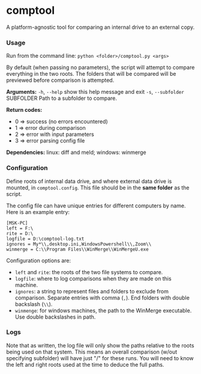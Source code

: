 # comptool

A platform-agnostic tool for comparing an internal drive to an external copy.

### Usage

Run from the command line: `python <folder>/comptool.py <args>`

By default (when passing no parameters), the script will attempt to compare everything in the two roots.
The folders that will be compared will be previewed before comparison is attempted.

**Arguments:**
`-h`, `--help`                  show this help message and exit
`-s`, `--subfolder` SUBFOLDER   Path to a subfolder to compare.

**Return codes:**
- 0 => success (no errors encountered)
- 1 => error during comparison
- 2 => error with input parameters
- 3 => error parsing config file

**Dependencies:** linux: diff and meld; windows: winmerge

### Configuration

Define roots of internal data drive, and where external data drive is mounted, in `comptool.config`. This file should be in the **same folder** as the script.

The config file can have unique entries for different computers by name. Here is an example entry:
```
[MSK-PC]
left = F:\
rite = D:\
logfile = D:\comptool-log.txt
ignores = My*\\,desktop.ini,WindowsPowershell\\,Zoom\\
winmerge = C:\\Program Files\\WinMerge\\WinMergeU.exe
```

Configuration options are:
- `left` and `rite`: the roots of the two file systems to compare.
- `logfile`: where to log comparisons when they are made on this machine.
- `ignores`: a string to represent files and folders to exclude from comparison. Separate entries with comma (`,`). End folders with double backslash (`\\`).
- `winmenge`: for windows machines, the path to the WinMerge executable. Use double backslashes in path.

### Logs

Note that as written, the log file will only show the paths relative to the roots being used on that system.
This means an overall comparison (w/out specifying subfolder) will have just "/" for these runs.
You will need to know the left and right roots used at the time to deduce the full paths.